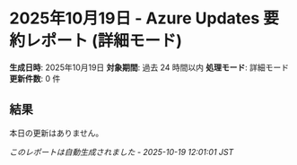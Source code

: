 # 2025年10月19日 - Azure Updates 要約レポート (詳細モード)

**生成日時**: 2025年10月19日
**対象期間**: 過去 24 時間以内
**処理モード**: 詳細モード
**更新件数**: 0 件

## 結果

本日の更新はありません。


*このレポートは自動生成されました - 2025-10-19 12:01:01 JST*